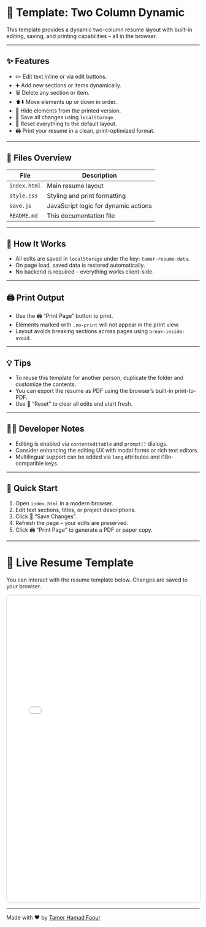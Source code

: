 # 📄 Template: Two Column Dynamic

This template provides a dynamic two-column resume layout with built-in editing, saving, and printing capabilities – all in the browser.

---

## ✨ Features

- ✏️ Edit text inline or via edit buttons.
- ➕ Add new sections or items dynamically.
- 🗑️ Delete any section or item.
- ⬆️⬇️ Move elements up or down in order.
- 🙈 Hide elements from the printed version.
- 💾 Save all changes using `localStorage`.
- 🧹 Reset everything to the default layout.
- 🖨️ Print your resume in a clean, print-optimized format.

---

## 📁 Files Overview

| File            | Description                          |
|-----------------|--------------------------------------|
| `index.html`    | Main resume layout                   |
| `style.css`     | Styling and print formatting         |
| `save.js`       | JavaScript logic for dynamic actions |
| `README.md`     | This documentation file              |

---

## 🧠 How It Works

- All edits are saved in `localStorage` under the key: `tamer-resume-data`.
- On page load, saved data is restored automatically.
- No backend is required – everything works client-side.

---

## 🖨️ Print Output

- Use the 🖨️ “Print Page” button to print.
- Elements marked with `.no-print` will not appear in the print view.
- Layout avoids breaking sections across pages using `break-inside: avoid`.

---

## 💡 Tips

- To reuse this template for another person, duplicate the folder and customize the contents.
- You can export the resume as PDF using the browser’s built-in print-to-PDF.
- Use 🧹 “Reset” to clear all edits and start fresh.

---

## 🧑‍💻 Developer Notes

- Editing is enabled via `contenteditable` and `prompt()` dialogs.
- Consider enhancing the editing UX with modal forms or rich text editors.
- Multilingual support can be added via `lang` attributes and i18n-compatible keys.

---

## 🧪 Quick Start

1. Open `index.html` in a modern browser.
2. Edit text sections, titles, or project descriptions.
3. Click 💾 “Save Changes”.
4. Refresh the page – your edits are preserved.
5. Click 🖨️ “Print Page” to generate a PDF or paper copy.

---

# 🧪 Live Resume Template

You can interact with the resume template below. Changes are saved to your browser.

<iframe src="../live/index.html" width="100%" height="800" style="border: 1px solid #ccc; border-radius: 8px;"></iframe>

---

Made with ❤️ by [Tamer Hamad Faour](https://github.com/TamerOnLine)

